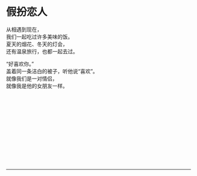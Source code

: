 # 假扮恋人

从相遇到现在，\
我们一起吃过许多美味的饭。\
夏天的烟花、冬天的灯会，\
还有温泉旅行，也都一起去过。

“好喜欢你。”\
盖着同一条洁白的被子，听他说“喜欢”。\
就像我们是一对情侣，\
就像我是他的女朋友一样。
<br>
<br>
<br>
<br>
<br>
<br>
<br>
<br>
<br>
<br>
<br>
<br>
<br>

---
